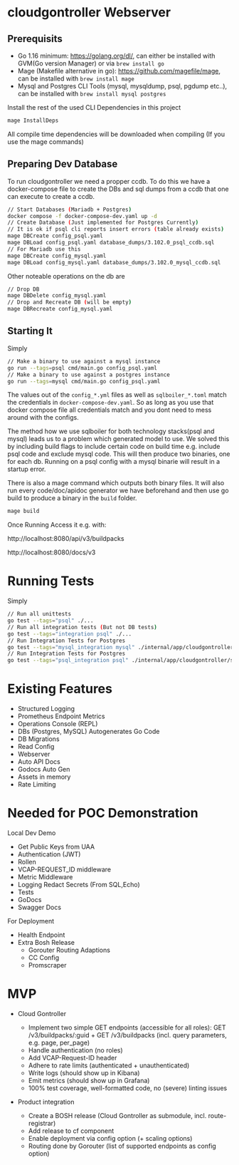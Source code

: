# cloudgontroller Webserver
## Prerequisits
- Go 1.16 minimum: https://golang.org/dl/, can either be installed with GVM(Go version Manager) or via `brew install go`
- Mage (Makefile alternative in go): https://github.com/magefile/mage, can be installed with `brew install mage`
- Mysql and Postgres CLI Tools (mysql, mysqldump, psql, pgdump etc..), can be installed with `brew install mysql postgres`

Install the rest of the used CLI Dependencies in this project
```bash
mage InstallDeps
```
All compile time dependencies will be downloaded when compiling (If you use the mage commands)

## Preparing Dev Database

To run cloudgontroller we need a propper ccdb.
To do this we have a docker-compose file to create the DBs and sql dumps from a ccdb that one can execute to create a ccdb.

```bash
// Start Databases (Mariadb + Postgres)
docker compose -f docker-compose-dev.yaml up -d
// Create Database (Just implemented for Postgres Currently)
// It is ok if psql cli reports insert errors (table already exists)
mage DBCreate config_psql.yaml
mage DBLoad config_psql.yaml database_dumps/3.102.0_psql_ccdb.sql
// For Mariadb use this
mage DBCreate config_mysql.yaml
mage DBLoad config_mysql.yaml database_dumps/3.102.0_mysql_ccdb.sql
```

Other noteable operations on the db are
```bash
// Drop DB
mage DBDelete config_mysql.yaml
// Drop and Recreate DB (will be empty)
mage DBRecreate config_mysql.yaml
```

## Starting It
Simply
```bash
// Make a binary to use against a mysql instance
go run --tags=psql cmd/main.go config_psql.yaml
// Make a binary to use against a postgres instance
go run --tags=mysql cmd/main.go config_psql.yaml
```

The values out of the `config_*.yml` files as well as `sqlboiler_*.toml` match the credentials in `docker-compose-dev.yaml`.
So as long as you use that docker compose file all credentials match and you dont need to mess around with the configs.

The method how we use sqlboiler for both technology stacks(psql and mysql) leads us to a problem which generated model to use.
We solved this by including build flags to include certain code on build time e.g. include psql code and exclude mysql code.
This will then produce two binaries, one for each db. Running on a psql config with a mysql binarie will result in a startup error.

There is also a mage command which outputs both binary files.
It will also run every code/doc/apidoc generator we have beforehand and then use
go build to produce a binary in the `build` folder.
```bash
mage build
```

Once Running Access it e.g. with:

http://localhost:8080/api/v3/buildpacks

http://localhost:8080/docs/v3


# Running Tests
Simply
```bash
// Run all unittests
go test --tags="psql" ./...
// Run all integration tests (But not DB tests)
go test --tags="integration psql" ./...
// Run Integration Tests for Postgres
go test --tags="mysql_integration mysql" ./internal/app/cloudgontroller/sqlboiler -test.config $PWD/sqlboiler_mysql.toml
// Run Integration Tests for Postgres
go test --tags="psql_integration psql" ./internal/app/cloudgontroller/sqlboilero -test.config $PWD/sqlboiler_psql.toml
```

# Existing Features
- Structured Logging
- Prometheus Endpoint Metrics
- Operations Console (REPL)
- DBs (Postgres, MySQL) Autogenerates Go Code
- DB Migrations
- Read Config
- Webserver
- Auto API Docs
- Godocs Auto Gen
- Assets in memory
- Rate Limiting


# Needed for POC Demonstration
Local Dev Demo
- Get Public Keys from UAA
- Authentication (JWT)
- Rollen
- VCAP-REQUEST_ID middleware
- Metric Middleware
- Logging Redact Secrets (From SQL,Echo)
- Tests
- GoDocs
- Swagger Docs

For Deployment
- Health Endpoint
- Extra Bosh Release
  - Gorouter Routing Adaptions
  - CC Config
  - Promscraper


# MVP

- Cloud Gontroller
  - Implement two simple GET endpoints (accessible for all roles): GET /v3/buildpacks/:guid + GET /v3/buildpacks (incl. query parameters, e.g. page, per_page)
  - Handle authentication (no roles)
  - Add VCAP-Request-ID header
  - Adhere to rate limits (authenticated + unauthenticated)
  - Write logs (should show up in Kibana)
  - Emit metrics (should show up in Grafana)
  - 100% test coverage, well-formatted code, no (severe) linting issues

- Product integration
  - Create a BOSH release (Cloud Gontroller as submodule, incl. route-registrar)
  - Add release to cf component
  - Enable deployment via config option (+ scaling options)
  - Routing done by Gorouter (list of supported endpoints as config option)
